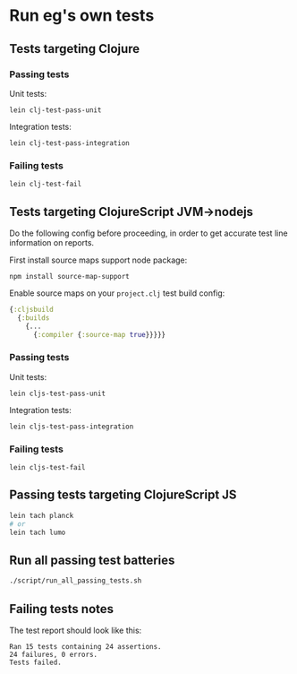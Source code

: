 # Run eg's own tests

## Tests targeting Clojure

### Passing tests
Unit tests:
```
lein clj-test-pass-unit
```
Integration tests:
```
lein clj-test-pass-integration
```

### Failing tests
```
lein clj-test-fail
```

## Tests targeting ClojureScript JVM->nodejs
Do the following config before proceeding, in order to get accurate test line
information on reports.

First install source maps support node package:
```
npm install source-map-support
```
Enable source maps on your `project.clj` test build config:
```clj
{:cljsbuild
  {:builds
    {...
      {:compiler {:source-map true}}}}}
```

### Passing tests
Unit tests:
```
lein cljs-test-pass-unit
```
Integration tests:
```
lein cljs-test-pass-integration
```

### Failing tests
```
lein cljs-test-fail
```

## Passing tests targeting ClojureScript JS
```sh
lein tach planck
# or
lein tach lumo
```

## Run all passing test batteries
```sh
./script/run_all_passing_tests.sh
```

## Failing tests notes
The test report should look like this:
```
Ran 15 tests containing 24 assertions.
24 failures, 0 errors.
Tests failed.
```
